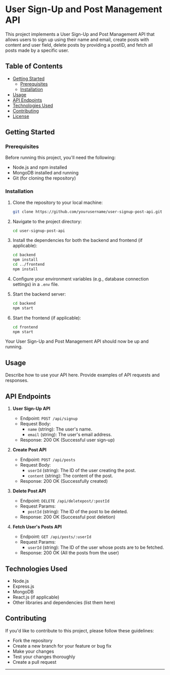 

# User Sign-Up and Post Management API

This project implements a User Sign-Up and Post Management API that allows users to sign up using their name and email, create posts with content and user field, delete posts by providing a postID, and fetch all posts made by a specific user.

## Table of Contents

- [Getting Started](#getting-started)
  - [Prerequisites](#prerequisites)
  - [Installation](#installation)
- [Usage](#usage)
- [API Endpoints](#api-endpoints)
- [Technologies Used](#technologies-used)
- [Contributing](#contributing)
- [License](#license)

## Getting Started

### Prerequisites

Before running this project, you'll need the following:

- Node.js and npm installed
- MongoDB installed and running
- Git (for cloning the repository)

### Installation

1. Clone the repository to your local machine:

   ```bash
   git clone https://github.com/yourusername/user-signup-post-api.git
   ```

2. Navigate to the project directory:

   ```bash
   cd user-signup-post-api
   ```

3. Install the dependencies for both the backend and frontend (if applicable):

   ```bash
   cd backend
   npm install
   cd ../frontend
   npm install
   ```

4. Configure your environment variables (e.g., database connection settings) in a `.env` file.

5. Start the backend server:

   ```bash
   cd backend
   npm start
   ```

6. Start the frontend (if applicable):

   ```bash
   cd frontend
   npm start
   ```

Your User Sign-Up and Post Management API should now be up and running.

## Usage

Describe how to use your API here. Provide examples of API requests and responses.

## API Endpoints

1. **User Sign-Up API**
   - Endpoint: `POST /api/signup`
   - Request Body:
     - `name` (string): The user's name.
     - `email` (string): The user's email address.
   - Response: 200 OK (Successful user sign-up)

2. **Create Post API**
   - Endpoint: `POST /api/posts`
   - Request Body:
     - `userId` (string): The ID of the user creating the post.
     - `content` (string): The content of the post.
   - Response: 200 OK (Successfully created)

3. **Delete Post API**
   - Endpoint: `DELETE /api/deletepost/:postId`
   - Request Params:
     - `postId` (string): The ID of the post to be deleted.
   - Response: 200 OK (Successful post deletion)

4. **Fetch User's Posts API**
   - Endpoint: `GET /api/posts/:userId`
   - Request Params:
     - `userId` (string): The ID of the user whose posts are to be fetched.
   - Response: 200 OK (All the posts from the user)

## Technologies Used

- Node.js
- Express.js
- MongoDB
- React.js (if applicable)
- Other libraries and dependencies (list them here)

## Contributing

If you'd like to contribute to this project, please follow these guidelines:
- Fork the repository
- Create a new branch for your feature or bug fix
- Make your changes
- Test your changes thoroughly
- Create a pull request


---

